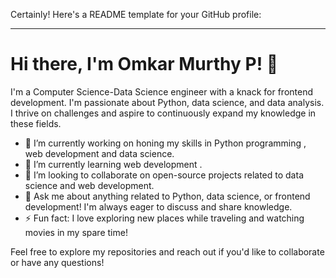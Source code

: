 Certainly! Here's a README template for your GitHub profile:

---

# Hi there, I'm Omkar Murthy P! 👋

I'm a Computer Science-Data Science engineer with a knack for frontend development. I'm passionate about Python, data science, and data analysis. I thrive on challenges and aspire to continuously expand my knowledge in these fields.

- 🔭 I’m currently working on honing my skills in Python programming , web development and data science.
- 🌱 I’m currently learning web development .
- 👯 I’m looking to collaborate on open-source projects related to data science and web development.
- 💬 Ask me about anything related to Python, data science, or frontend development! I'm always eager to discuss and share knowledge.
- ⚡ Fun fact:  I love exploring new places while traveling and watching movies in my spare time!

Feel free to explore my repositories and reach out if you'd like to collaborate or have any questions!

